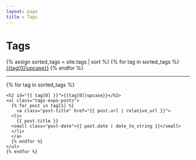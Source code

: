 ```yaml
---
layout: page
title : Tags
---
```

# Tags
<div class="tags-expo">
    <div class="tags-expo-list">
    {% assign sorted_tags = site.tags | sort %}
    {% for tag in sorted_tags %}
    <a href="#{{tag[0]}}" class="post-tag"><i class="fa-solid fa-tag" style="color: #004221;"></i> {{tag[0]|upcase}}</a>
    {% endfor %}
  </div>
  <hr/>
  <div class="tags-expo-section">
    {% for tag in sorted_tags %}

    <h2 id="{{ tag[0] }}">{{tag[0]|upcase}}</h2>
    <ul class="tags-expo-posts">
      {% for post in tag[1] %}
        <a class="post-title" href="{{ post.url | relative_url }}">
      <li>
        {{ post.title }}
      <small class="post-date">{{ post.date | date_to_string }}</small>
      </li>
      </a>
      {% endfor %}
    </ul>
    {% endfor %}
  </div>
</div>